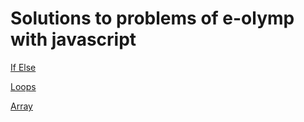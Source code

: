 # Solutions to problems of e-olymp with javascript

[If Else](https://github.com/atakishialiyev/eolymp/tree/master/If%20Else)

[Loops](https://github.com/atakishialiyev/eolymp/tree/master/Loops)

[Array](https://github.com/atakishialiyev/eolymp/tree/master/Array)
